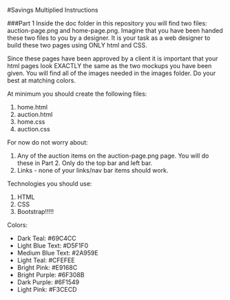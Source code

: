 #Savings Multiplied Instructions

###Part 1
Inside the doc folder in this repository you will find two files:  auction-page.png and home-page.png.  Imagine that you have been handed these two files to you by a designer.  It is your task as a web designer to build these two pages using ONLY html and CSS.  

Since these pages have been approved by a client it is important that your html pages look EXACTLY the same as the two mockups you have been given.  You will find all of the images needed in the images folder.  Do your best at matching colors.

At minimum you should create the following files:

1. home.html 
2. auction.html
3. home.css
4. auction.css


For now do not worry about:

1. Any of the auction items on the auction-page.png page.  You will do these in Part 2.  Only do the top bar and left bar.
2. Links - none of your links/nav bar items should work.


Technologies you should use:

1. HTML
2. CSS
3. Bootstrap!!!!!


Colors:
-  Dark Teal: #69C4CC
-  Light Blue Text: #D5F1F0
-  Medium Blue Text: #2A959E
-  Light Teal: #CFEFEE
-  Bright Pink: #E9168C
-  Bright Purple: #6F308B
-  Dark Purple: #6F1549
-  Light Pink: #F3CECD
